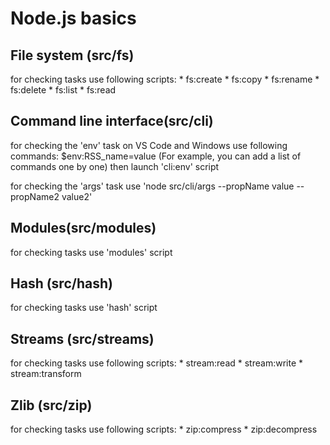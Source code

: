 # Node.js basics

## File system (src/fs)
  for checking tasks use following scripts:
    * fs:create
    * fs:copy
    * fs:rename
    * fs:delete
    * fs:list
    * fs:read

## Command line interface(src/cli)
  for checking the 'env' task on VS Code and Windows use following commands:
    $env:RSS_name=value (For example, you can add a list of commands one by one)
    then launch 'cli:env' script

  for checking the 'args' task use 'node src/cli/args --propName value --propName2 value2'

## Modules(src/modules)
  for checking tasks use 'modules' script

## Hash (src/hash)
  for checking tasks use 'hash' script

## Streams (src/streams)
  for checking tasks use following scripts:
    * stream:read
    * stream:write
    * stream:transform

## Zlib (src/zip)
  for checking tasks use following scripts:
    * zip:compress
    * zip:decompress
